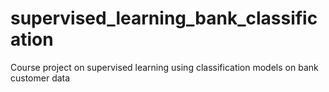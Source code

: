# supervised_learning_bank_classification
Course project on supervised learning using classification models on bank customer data
